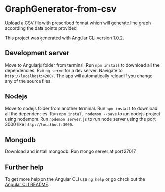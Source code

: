 # GraphGenerator-from-csv
Upload a CSV file with prescribed format which will generate line graph according the data points provided

This project was generated with [Angular CLI](https://github.com/angular/angular-cli) version 1.0.2.

## Development server
Move to Angularjs folder from terminal.
Run `npm install` to download all the dependencies.
Run `ng serve` for a dev server. Navigate to `http://localhost:4200/`. The app will automatically reload if you change any of the source files.

## Nodejs
Move to nodejs folder from another terminal.
Run `npm install` to download all the dependencies.
Run `npm install nodemon --save` to run nodejs project using nodemom.
Run `npdemon server.js` to run node server using the port 3000 like `http://localhost:3000`.

## Mongodb
Download and install mongodb.
Run mongo server at port 27017
## Further help

To get more help on the Angular CLI use `ng help` or go check out the [Angular CLI README](https://github.com/angular/angular-cli/blob/master/README.md).

